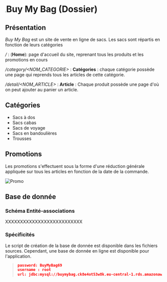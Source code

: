 # <img src="https://i.ibb.co/s6XhbxM/shopping-bag.png" style="zoom:20%;" />Buy My Bag (Dossier)

## Présentation 

*Buy My Bag* est un site de vente en ligne de sacs.  Les sacs sont répartis en fonction de leurs catégories 

 */* : (**Home**): page d'accueil du site, reprenant tous les produits et les promotions en cours 

*/category/<NOM_CATEGORIE>* : **Catégories** : chaque catégorie possède une page qui reprends tous les articles de cette catégorie. 

*/detail/<NOM_ARTICLE>* : **Article** : Chaque produit possède une page d'où on peut ajouter au panier un article. 

## Catégories 

* Sacs à dos 
* Sacs cabas
* Sacs de voyage
* Sacs en bandoulières
* Trousses

## Promotions

Les promotions s'effectuent sous la forme d'une réduction générale appliquée sur tous les articles en fonction de la date de la commande. 

<img src="https://i.ibb.co/SJyYQhN/reduction-Janvier.png" alt="Promo"/>

## Base de donnée 

### Schéma Entité-associations 



XXXXXXXXXXXXXXXXXXXXXXXXXX



### Spécificités

Le script de création de la base de donnée est disponible dans les fichiers sources. Cependant, une base de donnée en ligne est disponible pour l'application. 

> ```json
> password: BuyMyBag69
> username : root
> url: jdbc:mysql://buymybag.ck8e4ot53w8k.eu-central-1.rds.amazonaws.com:3306/website_shop_db?serverTimezone=UTC&useLegacyDatetimeCode=false
> ```



